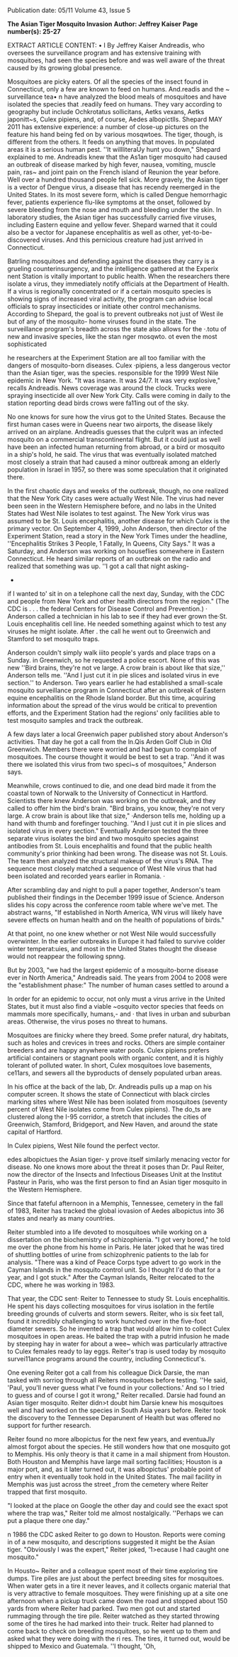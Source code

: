 Publication date: 05/11
Volume 43, Issue 5

**The Asian Tiger Mosquito Invasion**
**Author: Jeffrey Kaiser**
**Page number(s): 25-27**

EXTRACT ARTICLE CONTENT:
• 
I 
By Jeffrey Kaiser 
Andreadis, who oversees the surveillance 
program and has extensive training with 
mosquitoes, had seen the species before 
and was well aware of the threat caused 
by its growing global presence. 


Mosquitoes are picky eaters. Of 
all the species of the insect found in 
Connecticut, only a few are known to 
feed on humans. And.readis and the 
~ 
surveillance tea• n have analyzed the blood 
meals of mosquitoes and have isolated 
the species that .readily feed on humans. 
They vary according to geography 
but include Ochkrotatus sollicitans, Aetks 
vexans, Aetks japonitt~s, Culex pipiens, and, 
of course, Aedes albopictlls. Shepard 
MAY 2011 
has extensive 
experience: a 
number of close-up pictures on the 
feature his hand being fed on by various 
mosqwtoes. 
The 
tiger, though, is different 
from the others. It feeds on anything 
that moves. In populated areas it is a 
serious human pest. ''It willliteraUy hunt 
you down," Shepard explained to me. 
Andreadis knew that the As1an tiger 
mosquito had caused an outbreak of 
disease marked by high 
fever, nausea, vomiting, muscle pain, 
ras~ and joint pain 
on the French 
island of Reunion the year before. Well 
over a hundred thousand people fell 
sick. More gravely, the Asian tiger is a 
vector of Dengue virus, a disease that 
has recendy reemerged in the United 
States. In its most severe form, which 
is called Dengue hemorrhagic fever, 
patients experience flu-like symptoms at 
the onset, followed by severe bleeding 
from the nose and mouth and bleeding 
under the skin. In laboratory studies, the 
Asian tiger has successfully carried five 
viruses, including Eastern equine 
and yellow fever. Shepard 
warned that it could also be a vector for 
Japanese encephalitis as well as other, 
yet-to-be-discovered viruses. And this 
pernicious creature had just arrived in 
Connecticut. 


Batrling mosquitoes and defending 
against the diseases they carry is a 
grueling counterinsurgency, and the 
intelligence gathered at the Experix nent 
Station is vitally important to public 
health. When the researchers there isolate 
a virus, they immediately notify officials 
at the Department of Health. If a virus 
is regiona1ly concentrated or if a certain 
mosquito species is showing signs of 
increased viral activity, the program can 
advise local officials to spray insecticides 
or initiate other control mechanisms. 
According to Shepard, the goal is to 
prevent outbreaks not just of West 
ile but of any of the 
mosquito-
home viruses found in the state. The 
surveillance program's breadth across 
the state also allows for the 
·.totu 
of new and invasive species, like the 
stan nger mosqwto. 
ot even the most sophisticated


he researchers at the Experiment 
Station are all too familiar with the 
dangers of mosquito-born diseases. Culex 
·pipiens, a less dangerous vector than the 
Asian tiger, was the species. responsible 
for the 1999 West Nile epidemic in New 
York. "It was insane. It was 24/7. It was 
very explosive," recalls Andreadis. News 
coverage was around the clock. Trucks 
were spraying insecticide all over New 
York City. Calls were coming in daily to 
the station reporting dead birds 
crows 
were fa11ing out of the sky. 


No one knows for sure how the 
virus got to the United States. Because 
the first human cases were in Queens 
near two airports, the disease likely 
arrived on an airplane. Andreadis guesses 
that the culprit was an infected mosquito 
on a commercial transcontinental flight. 
But it could just as well have been an 
infected human returning from abroad, 
or a bird or mosquito in a ship's hold, 
he said. The virus that was eventually 
isolated matched most closely a strain 
that had caused a minor outbreak among 
an elderly population in Israel in 1957, 
so there was some speculation that it 
originated there. 


In the first chaotic days and weeks 
of the outbreak, though, no one realized 
that the New York City cases were 
actually West Nile. The virus had never 
been seen in the Western Hemisphere 
before, and no labs in the United States 
had West Nile isolates to test against. 
The New York virus was assumed to be 
St. Louis encephalitis, another disease 
for which Culex is the primary vector. 
On September 4, 
1999, John 
Anderson, 
then 
director 
of 
the 
Experiment Station, read a story in the 
New York Times under the headline, 
''Encephalitis Strikes 3 People, 1 Fatally, 
In Queens, City Says." It was a Saturday, 
and Anderson was working on houseflies 
somewhere in Eastern Connecticut. He 
heard similar reports of an outbreak on 
the radio and realized that something 
was up. ''I got a call that night asking-


-
if I wanted to' sit in on a telephone call 
the next day, Sunday, with the CDC and 
people from New York and other health 
directors from the region." (The CDC is 
. . 
. 
the federal Centers for Disease Control 
and Prevention.) · Anderson called a 
technician in his lab to see if they had 
ever grown the·St. Louis encephalitis cell 
line. He needed something against which 
to test any viruses he might isolate. After . 
the call he went out to Greenwich and 
Stamford to set mosquito traps. 


Anderson couldn't simply walk 
iiito people's yards and place traps on a 
Sunday. in Greenwich, so he requested 
a police escort. None of this was new 
''Bird brains, 
they're not ve 
large. A crow 
brain is about 
like that size,'' 
Anderson tells 
me. ''And I just 
cut it in pie slices 
and isolated virus 
in eve 
section.'' 
to Anderson. Two years earlier he had 
established 
a 
small-scale 
mosquito 
surveillance program in Connecticut 
after an outbreak of Eastern equine 
encephalitis on the Rhode Island border. 
But this time, acquiring information 
about the spread of the virus would be 
critical to prevention efforts, and the 
Experiment Station had the regions' only 
facilities able to test mosquito samples 
and track the outbreak. 


A few days later a local Greenwich 
paper 
published 
story 
about 
Anderson's activities. That day he got 
a call from the ln.Qis Arden Golf Club 
in Old Greenwich. Members there were 
worried and had begun to complain of 
mosquitoes. The course thought it would 
be best to set a trap. ''And it was there we 
isolated this virus from two speci~s of 
mosquitoes," Anderson says. 


Meanwhile, crows continued to 
die, and one dead bird made it from 
the coastal town of Norwalk to the 
University of Connecticut in Hartford. 
Scientists there knew Anderson was 
working on the outbreak, and they 
called to offer him the bird's brain. "Bird 
brains, you know, they're not very large. 
A crow brain is about like that size," 
·Anderson tells me, holding up a hand 
with thumb and forefinger touching. 
''And I just cut it in pie slices and isolated 
virus in every section." Eventually 
Anderson tested the three separate virus 
isolates 
the bird and two mosquito 
species 
against antibodies from St. 
Louis encephalitis and found that the 
public health community's prior thinking 
had been wrong. The disease was not 
St. Louis. The team then analyzed the 
structural makeup of the virus's RNA. 
The sequence most closely matched a 
sequence of West Nile virus that had 
been isolated and recorded years earlier 
in Romania. · 


After scrambling day and night to 
pull a paper together, Anderson's team 
published their findings in the December 
1999 issue of Science. Anderson slides 
his copy across the conference room 
table where we've met. The abstract 
warns, "If established in North America, 
WN virus will likely have severe effects 
on human health and on the health of 
populations of birds." 


At that point, no one knew 
whether or not West Nile would 
successfully overwinter. In the earlier 
outbreaks in Europe it had failed to 
survive colder winter temperat:uies, and 
most in the United States thought the 
disease would not reappear the following 
spnng. 


But by 2003, "we had the largest 
epidemic of a mosquito-borne disease 
ever in North America," Andreadis said. 
The years from 2004 to 2008 were the 
"establishment phase:" The number 
of human cases settled to around a 


In order for an epidemic to occur, 
not only must a virus arrive in the United 
States, but it must also find a viable 
~osquito vector species that feeds on 
mammals 
more specifically, humans,-
and · that lives in urban and suburban 
areas. Otherwise, the virus poses no 
threat to humans. 


Mosquitoes 
are 
finicky 
where they breed. Some prefer natural, 
dry habitats, such as holes and crevices 
in trees and rocks. Others are simple 
container breeders and are 
happy 
anywhere water pools. Culex pipiens 
prefers artificial containers or stagnant 
pools with organic content, and it is 
highly tolerant of polluted water. In 
short, Culex mosquitoes love basements, 
ce11ars, and sewers 
all the byproducts 
of densely populated urban areas. 


In his office at the back of the lab, 
Dr. Andreadis pulls up a map on his 
computer screen. It shows the state of 
Connecticut with black circles marking 
sites where West Nile has been isolated 
from mosquitoes (seventy percent of 
West Nile isolates come from Culex 
pipiens). The do_ts are clustered along 
the I-95 corridor, a stretch that includes 
the cities of Greenwich, Stamford, 
Bridgeport, and New Haven, and 
around the state capital of Hartford. 


In Culex pipiens, West Nile found the 
perfect vector. 


edes albopictues 
the Asian tiger-
y 
prove 
itself 
similarly 
menacing vector for disease. No one 
knows more about the threat it poses 
than Dr. Paul Reiter, now the director of 
the Insects and Infectious Diseases Unit 
at the Institut Pasteur in Paris, who was 
the first person to find an Asian tiger 
mosquito in the Western Hemisphere. 


Since that fateful afternoon in a 
Memphis, Tennessee, cemetery in the 
fall of 1983, Reiter has tracked the global 
iovasion of Aedes albopictus into 36 states 
and nearly as many countries. 


Reiter stumbled into a life devoted 
to mosquitoes while working on a 
dissertation on the biochemistry of 
schizophienia. "I got very bored," he 
told me over the phone from his home 
in Paris. He later joked that he was 
tired of shuttling bottles of urine from 
schizophrenic patients to the lab for 
analysis. "There was a kind of Peace 
Corps type advert to go work in the 
Cayman Islands in the mosquito control 
unit. So I thought I'd do that for a year, 
and I got stuck." After the Cayman 
Islands, Reiter relocated to the CDC, 
where he was working in 1983. 


That year, the CDC sent· Reiter 
to Tennessee 
to 
study 
St. 
Louis 
encephalitis. He spent his days collecting 
mosquitoes for virus isolation in the 
fertile breeding grounds of culverts and 
storm sewers. Reiter, who is six feet tall, 
found it incredibly challenging to work 
hunched over in the five-foot diameter 
sewers. So he invented a trap that would 
allow him to collect Culex mosquitoes 
in open areas. He baited the trap with 
a putrid infusion he made by steeping 
hay in water for about a wee~ which 
was particularly attractive to Culex 
females ready to lay eggs. Reiter's trap 
is used today by mosquito survei11ance 
programs around the country, including 
Connecticut's. 


One evening Reiter got a call from 
his colleague Dick Darsie, the man 
tasked with sorriog through all Reiters 
mosquitoes before testing. ''He said, 
'Paul, you'll never guess what I've found 
in your collections.' And so I tried to 
guess and of course I got it wrong," 
Reiter recalled. Darsie had found an 
Asian tiger mosquito. Reiter didn>t doubt 
him Darsie 
knew 
his 
mosquitoes 
well and had worked on the species in 
South Asia years before. Reiter took the 
discovery to the Tennessee Deparunent 
of Health but was offered no support 
for further research. 


Reiter found no more albopictus 
for the next few years, and eventuaJly 
almost forgot about the species. He still 
wonders how that one mosquito got to 
Memphis. His only theory is that it came 
in a mail shipment from Houston. Both 
Houston and Memphis have large mail 
sorting facilities; Houston is a major 
port, and, as it later turned out, it was 
albopictus' probable point of entry when 
it eventually took hold in the United 
States. The mail facility in Memphis was 
just across the street _from the cemetery 
where Reiter trapped that first mosquito. 


"I looked at the place on Google 
the other day and could see the exact 
spot where the trap was," Reiter told me 
almost nostalgically. ''Perhaps we can 
put a plaque there one day." 


n 1986 the CDC asked Reiter to go 
down to Houston. Reports were 
coming in of a new mosquito, and 
descriptions suggested it might be 
the Asian tiger. "Obviously I was the 
expert," Reiter joked, '1>ecause I had 
caught one mosquito." 


In Housto~ Reiter and a colleague 
spent most of their time exploring tire 
dumps. Tire piles are just about the 
perfect breeding sites for mosquitoes. 
When water gets in a tire it never leaves, 
and it collects organic material that is very 
attractive to female mosquitoes. They 
were finishing up at a site one afternoon 
when a pickup truck came down the road 
and stopped about 150 yards from where 
Reiter had parked. Two men got out and 
started rummaging through the tire pile. 
Reiter watched as they started throwing 
some of the tires he had marked into 
their· truck. Reiter had planned to come 
back to check on breeding mosquitoes, 
so he went up to them and asked what 
they were doing with the ri res. The 
tires, it turned out, would be shipped to 
Mexico and Guatemala. ''I thought, 'Oh,